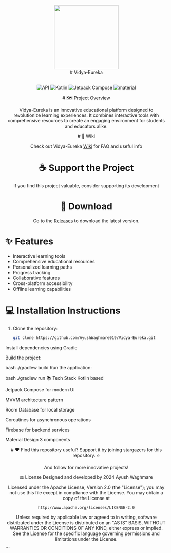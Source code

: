 <div align="center">
<br>
<img src="C:\Users\HP\OneDrive\Desktop\CL205\WhatsApp Image 2025-05-08 at 11.00.25_2d33a277.jpg" width="200" />
</div>

<div align="center">
# Vidya-Eureka
</div>

<br>

<p align="center">
  <img alt="API" src="https://img.shields.io/badge/Api%2021+-50f270?logo=android&logoColor=black&style=for-the-badge"/>
  <img alt="Kotlin" src="https://img.shields.io/badge/Kotlin-a503fc?logo=kotlin&logoColor=white&style=for-the-badge"/>
  <img alt="Jetpack Compose" src="https://img.shields.io/static/v1?style=for-the-badge&message=Jetpack+Compose&color=4285F4&logo=Jetpack+Compose&logoColor=FFFFFF&label="/>
  <img alt="material" src="https://custom-icon-badges.demolab.com/badge/material%20you-lightblue?style=for-the-badge&logoColor=333&logo=material-you"/>
</p>

<div align="center">
# 🗺️ Project Overview

Vidya-Eureka is an innovative educational platform designed to revolutionize learning experiences. It combines interactive tools with comprehensive resources to create an engaging environment for students and educators alike.

</div>

<div align="center">
# 📔 Wiki

Check out Vidya-Eureka [Wiki](https://github.com/AyushWaghmare019/Vidya-Eureka/wiki) for FAQ and useful info

# ☕ Support the Project

If you find this project valuable, consider supporting its development

# 📲 Download

Go to the [Releases](https://github.com/AyushWaghmare019/Vidya-Eureka/releases/latest) to download the latest version.
</div>

# ✨ Features

* Interactive learning tools
* Comprehensive educational resources
* Personalized learning paths
* Progress tracking
* Collaborative features
* Cross-platform accessibility
* Offline learning capabilities

# 💻 Installation Instructions

1. Clone the repository:
   ```bash
   git clone https://github.com/AyushWaghmare019/Vidya-Eureka.git
Install dependencies using Gradle

Build the project:

bash
./gradlew build
Run the application:

bash
./gradlew run
📚 Tech Stack
Kotlin based

Jetpack Compose for modern UI

MVVM architecture pattern

Room Database for local storage

Coroutines for asynchronous operations

Firebase for backend services

Material Design 3 components

<div align="center"> # ❤️ Find this repository useful?
Support it by joining stargazers for this repository. ⭐

And follow for more innovative projects!

⚖️ License
Designed and developed by 2024 Ayush Waghmare

Licensed under the Apache License, Version 2.0 (the "License");
you may not use this file except in compliance with the License.
You may obtain a copy of the License at

    http://www.apache.org/licenses/LICENSE-2.0

Unless required by applicable law or agreed to in writing, software
distributed under the License is distributed on an "AS IS" BASIS,
WITHOUT WARRANTIES OR CONDITIONS OF ANY KIND, either express or implied.
See the License for the specific language governing permissions and
limitations under the License.
</div> ```
